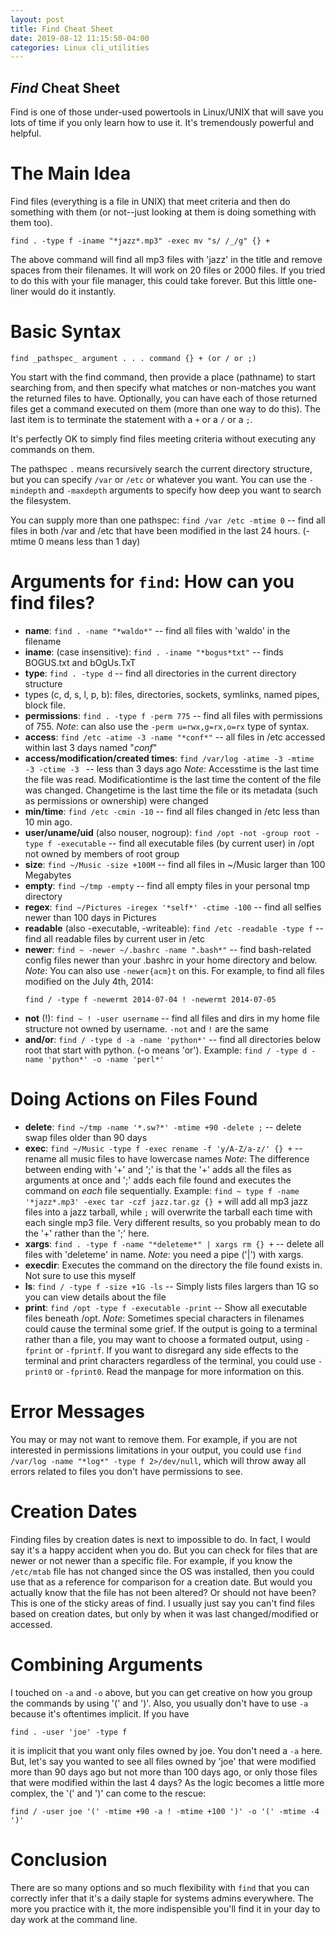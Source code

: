 ```yaml
---
layout: post
title: Find Cheat Sheet
date: 2019-08-12 11:15:50-04:00
categories: Linux cli_utilities
---
```


## *Find* Cheat Sheet

Find is one of those under-used powertools in Linux/UNIX that will save you lots of time if you only learn
how to use it.  It's tremendously powerful and helpful.  

# The Main Idea

Find files (everything is a file in UNIX) that meet criteria and then do something with them (or not--just 
looking at them is doing something with them too).

```
find . -type f -iname "*jazz*.mp3" -exec mv "s/ /_/g" {} +
```

The above command will find all mp3 files with 'jazz' in the title and remove spaces from their filenames.  It
will work on 20 files or 2000 files.  If you tried to do this with your file manager, this could take
forever.  But this little one-liner would do it instantly.

# Basic Syntax

```
find _pathspec_ argument . . . command {} + (or / or ;)
```

You start with the find command, then provide a place (pathname) to start searching from, and then specify 
what matches or non-matches you want the returned files to have.  Optionally, you can have each of those
returned files get a command executed on them (more than one way to do this).  The last item is to terminate the
statement with a `+` or a `/` or a `;`.

It's perfectly OK to simply find files meeting criteria without executing any commands on them.  

The pathspec `.` means recursively search the current directory structure, but you can specify `/var` or `/etc`
or whatever you want.  You can use the `-mindepth` and `-maxdepth` arguments to specify how deep you want to
search the filesystem.

You can supply more than one pathspec:  `find /var /etc -mtime 0` -- find all files in both /var and /etc that have been
modified in the last 24 hours.  (-mtime 0 means less than 1 day)

# Arguments for `find`: How can you find files?

* __name__:  `find . -name "*waldo*"` -- find all files with 'waldo' in the filename
* __iname__: (case insensitive): `find . -iname "*bogus*txt"` -- finds BOGUS.txt and bOgUs.TxT
* __type__:  `find . -type d` -- find all directories in the current directory structure
* types (c, d, s, l, p, b): files, directories, sockets, symlinks, named pipes, block file. 
* __permissions__: `find . -type f -perm 775` -- find all files with permissions of 755. _Note_: can also use
the `-perm u=rwx,g=rx,o=rx` type of syntax.
* __access__:  `find /etc -atime -3 -name "*conf*"` -- all files in /etc accessed within last 3 days named "*conf*"
* __access/modification/created times__:  `find /var/log -atime -3 -mtime -3 -ctime -3 ` -- less than 3 days ago
_Note_: Accesstime is the last time the file was read.  Modificationtime is the last time the content of the file was
changed.  Changetime is the last time the file or its metadata (such as permissions or ownership) were changed
* __min/time__:  `find /etc -cmin -10` -- find all files changed in /etc less than 10 min ago.
* __user/uname/uid__ (also nouser, nogroup): `find /opt -not -group root -type f -executable` -- find all executable files (by current user) in /opt not owned by members of root group
* __size__: `find ~/Music -size +100M` -- find all files in ~/Music larger than 100 Megabytes
* __empty__: `find ~/tmp -empty` -- find all empty files in your personal tmp directory
* __regex__: `find ~/Pictures -iregex '*self*' -ctime -100` -- find all selfies newer than 100 days in Pictures
* __readable__ (also -executable, -writeable): `find /etc -readable -type f` -- find all readable files by current user in /etc
* __newer__: `find ~ -newer ~/.bashrc -name ".bash*"` -- find bash-related config files newer than your .bashrc in your
  home directory and below.  _Note_: You can also use `-newer{acm}t` on this.  For example, to find all files modified on
  the July 4th, 2014:  
  ```
  find / -type f -newermt 2014-07-04 ! -newermt 2014-07-05
  ```
* __not__ (!): `find ~ ! -user username` -- find all files and dirs in my home file structure not owned by username. `-not`
  and `!` are the same
* __and/or__: `find / -type d -a -name 'python*'` -- find all directories below root that start with python. (-o means
  'or'). Example: `find / -type d -name 'python*' -o -name 'perl*'`

# Doing Actions on Files Found

* __delete__: `find ~/tmp -name '*.sw?*' -mtime +90 -delete ;` -- delete swap files older than 90 days
* __exec__: `find ~/Music -type f -exec rename -f 'y/A-Z/a-z/' {} +` -- rename all music files to have lowercase names
_Note_: The difference between ending with '+' and ';' is that the '+' adds all the files as arguments at once and ';' adds
each file found and executes the command on _each_ file sequentially.  Example: `find ~ type f -name '*jazz*.mp3' -exec tar -czf
jazz.tar.gz {} +` will add all mp3 jazz files into a jazz tarball, while `;` will overwrite the tarball each time with each
single mp3 file.  Very different results, so you probably mean to do the '+' rather than the ';' here.
* __xargs__: `find . -type f -name "*deleteme*" | xargs rm {} +` -- delete all files with 'deleteme' in name. _Note_: you
  need a pipe ('|') with xargs.
* __execdir__: Executes the command on the directory the file found exists in. Not sure to use this myself
* __ls__: `find / -type f -size +1G -ls` -- Simply lists files largers than 1G so you can view details about the file
* __print__: `find /opt -type f -executable -print` -- Show all executable files beneath /opt.  _Note_: Sometimes special 
characters in filenames could cause the terminal some grief.  If the output is going to a terminal rather than a file, you
may want to choose a formated output, using `-fprint` or `-fprintf`.  If you want to disregard any side effects to the
terminal and print characters regardless of the terminal, you could use `-print0` or `-fprint0`.  Read the manpage for more
information on this.

# Error Messages

You may or may not want to remove them.  For example, if you are not interested in permissions limitations in your output,
you could use `find /var/log -name "*log*" -type f 2>/dev/null`, which will throw away all errors related to files you don't have
permissions to see.

# Creation Dates

Finding files by creation dates is next to impossible to do.  In fact, I would say it's a happy accident when you do.  But
you can check for files that are newer or not newer than a specific file.  For example, if you know the `/etc/mtab` file
has not changed since the OS was installed, then you could use that as a reference for comparison for a creation date.  But
would you actually know that the file has not been altered?  Or should not have been?  This is one of the sticky areas of
find.  I usually just say you can't find files based on creation dates, but only by when it was last changed/modified or
accessed.

# Combining Arguments

I touched on `-a` and `-o` above, but you can get creative on how you group the commands by using '(' and ')'.  Also, you
usually don't have to use `-a` because it's oftentimes implicit.  If you have 
```
find . -user 'joe' -type f
``` 
it is implicit that you want only files owned by joe.  You don't need a `-a` here.  But, let's say you wanted to see all files owned by
'joe' that were modified more than 90 days ago but not more than 100 days ago, or only those files that were modified within the last 4
days?  As the logic becomes a little more complex, the '(' and ')' can come to the rescue: 
```
find / -user joe '(' -mtime +90 -a ! -mtime +100 ')' -o '(' -mtime -4 ')'
```

# Conclusion

There are so many options and so much flexibility with `find` that you can correctly infer that it's a daily staple for
systems admins everywhere.  The more you practice with it, the more indispensible you'll find it in your day to day work at
the command line.

